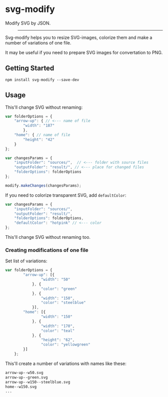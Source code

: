 # svg-modify

Modify SVG by JSON.

> ________________________

Svg-modify helps you to resize SVG-images, colorize them and make a number of variations of one file.

It may be useful if you need to prepare SVG images for convertation to PNG.

## Getting Started

```shell
npm install svg-modify --save-dev
```

## Usage

This'll change SVG without renaming:

```js
var folderOptions = {
    "arrow-up": { // <--- name of file
        "width": "187"
        },
    "home": { // name of file
        "height": "42"
    }
};

var changesParams = {
    "inputFolder": "sources/",  // <--- folder with source files
    "outputFolder": "result/", // <--- place for changed files
    "folderOptions": folderOptions
};

modify.makeChanges(changesParams);
```

If you need to colorize transparent SVG, add `defaultColor`:

```js
var changesParams = {
    "inputFolder": "sources/",
    "outputFolder": "result/",
    "folderOptions": folderOptions,
    "defaultColor": "hotpink" // <--- color
};
```

This'll change SVG without renaming too.

### Creating modifications of one file

Set list of variations:

```js
var folderOptions = {
        "arrow-up": [{
                "width": "50"
            }, {
                "color": "green"
            }, {
                "width": "150",
                "color": "steelblue"
            }],
        "home": [{
                "width": "150"
            }, {
                "width": "170",
                "color": "teal"
            }, {
                "height": "62",
                "color": "yellowgreen"
        }]
    };
```
This'll create a number of variations with names like these:

```html
arrow-up--w50.svg
arrow-up--green.svg
arrow-up--w150--steelblue.svg
home--w150.svg
...
```


